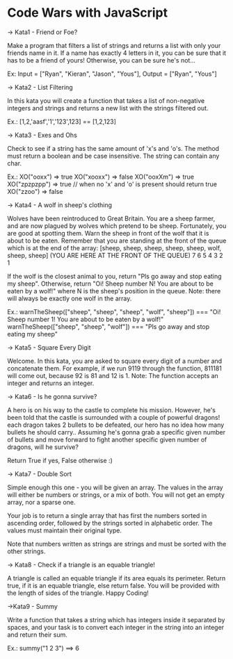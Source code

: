 # Code Wars with JavaScript

-> Kata1 - Friend or Foe?

Make a program that filters a list of strings and returns a list with only your friends name in it.
If a name has exactly 4 letters in it, you can be sure that it has to be a friend of yours! Otherwise, you can be sure he's not...

Ex: Input = ["Ryan", "Kieran", "Jason", "Yous"], Output = ["Ryan", "Yous"]

-> Kata2 - List Filtering

In this kata you will create a function that takes a list of non-negative integers and strings and returns a new list with the strings filtered out.

Ex.: [1,2,'aasf','1','123',123] == [1,2,123]

-> Kata3 - Exes and Ohs

Check to see if a string has the same amount of 'x's and 'o's. The method must return a boolean and be case insensitive. The string can contain any char.

Ex.:
XO("ooxx") => true
XO("xooxx") => false
XO("ooxXm") => true
XO("zpzpzpp") => true // when no 'x' and 'o' is present should return true
XO("zzoo") => false

-> Kata4 - A wolf in sheep's clothing

Wolves have been reintroduced to Great Britain. You are a sheep farmer, and are now plagued by wolves which pretend to be sheep. Fortunately, you are good at spotting them.
Warn the sheep in front of the wolf that it is about to be eaten. Remember that you are standing at the front of the queue which is at the end of the array:
[sheep, sheep, sheep, sheep, sheep, wolf, sheep, sheep] (YOU ARE HERE AT THE FRONT OF THE QUEUE)
7 6 5 4 3 2 1

If the wolf is the closest animal to you, return "Pls go away and stop eating my sheep". Otherwise, return "Oi! Sheep number N! You are about to be eaten by a wolf!" where N is the sheep's position in the queue.
Note: there will always be exactly one wolf in the array.

Ex.:
warnTheSheep(["sheep", "sheep", "sheep", "wolf", "sheep"]) === "Oi! Sheep number 1! You are about to be eaten by a wolf!"
warnTheSheep(["sheep", "sheep", "wolf"]) === "Pls go away and stop eating my sheep"

-> Kata5 - Square Every Digit

Welcome. In this kata, you are asked to square every digit of a number and concatenate them.
For example, if we run 9119 through the function, 811181 will come out, because 92 is 81 and 12 is 1.
Note: The function accepts an integer and returns an integer.

-> Kata6 - Is he gonna survive?

A hero is on his way to the castle to complete his mission. However, he's been told that the castle is surrounded with a couple of powerful dragons! each dragon takes 2 bullets to be defeated, our hero has no idea how many bullets he should carry.. Assuming he's gonna grab a specific given number of bullets and move forward to fight another specific given number of dragons, will he survive?

Return True if yes, False otherwise :)

-> Kata7 - Double Sort

Simple enough this one - you will be given an array. The values in the array will either be numbers or strings, or a mix of both. You will not get an empty array, nor a sparse one.

Your job is to return a single array that has first the numbers sorted in ascending order, followed by the strings sorted in alphabetic order. The values must maintain their original type.

Note that numbers written as strings are strings and must be sorted with the other strings.

-> Kata8 - Check if a triangle is an equable triangle!

A triangle is called an equable triangle if its area equals its perimeter. Return true, if it is an equable triangle, else return false. You will be provided with the length of sides of the triangle. Happy Coding!

->Kata9 - Summy

Write a function that takes a string which has integers inside it separated by spaces, and your task is to convert each integer in the string into an integer and return their sum.

Ex.: summy("1 2 3") ==> 6
